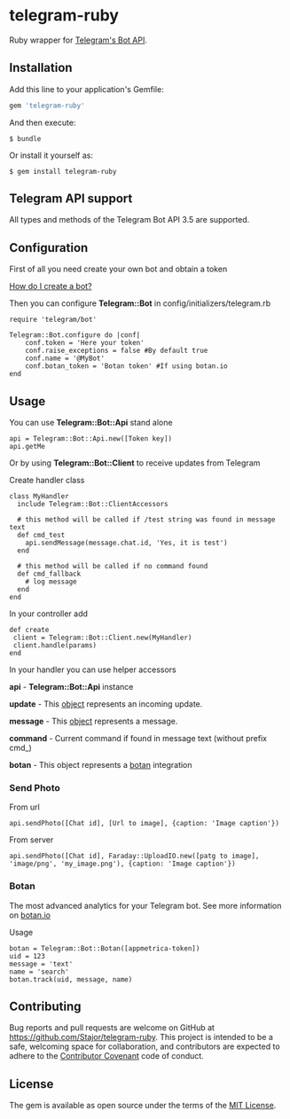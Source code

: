 # telegram-ruby

Ruby wrapper for [Telegram's Bot API](https://core.telegram.org/bots/api).

## Installation

Add this line to your application's Gemfile:

```ruby
gem 'telegram-ruby'
```

And then execute:

    $ bundle

Or install it yourself as:

    $ gem install telegram-ruby
    
## Telegram API support
All types and methods of the Telegram Bot API 3.5 are supported.

## Configuration
First of all you need create your own bot and obtain a token

[How do I create a bot?](https://core.telegram.org/bots#3-how-do-i-create-a-bot)

Then you can configure **Telegram::Bot** in config/initializers/telegram.rb

    
```
require 'telegram/bot'
    
Telegram::Bot.configure do |conf|
    conf.token = 'Here your token'
    conf.raise_exceptions = false #By default true
    conf.name = '@MyBot'
    conf.botan_token = 'Botan token' #If using botan.io
end
```
    
    
## Usage

You can use **Telegram::Bot::Api** stand alone


```
api = Telegram::Bot::Api.new([Token key])
api.getMe
```

Or by using **Telegram::Bot::Client** to receive updates from Telegram

Create handler class

```
class MyHandler
  include Telegram::Bot::ClientAccessors

  # this method will be called if /test string was found in message text
  def cmd_test
    api.sendMessage(message.chat.id, 'Yes, it is test')
  end

  # this method will be called if no command found
  def cmd_fallback
    # log message
  end
end
```

In your controller add

```
def create
 client = Telegram::Bot::Client.new(MyHandler)
 client.handle(params)
end
```

In your handler you can use helper accessors

**api** - **Telegram::Bot::Api** instance  

**update** - This [object](https://core.telegram.org/bots/api#update) represents an incoming update.

**message** - This [object](https://core.telegram.org/bots/api#message) represents a message.

**command** - Current command if found in message text (without prefix cmd_)

**botan** - This object represents a [botan](http://botan.io) integration

### Send Photo
From url
```
api.sendPhoto([Chat id], [Url to image], {caption: 'Image caption'})
```
From server
```
api.sendPhoto([Chat id], Faraday::UploadIO.new([patg to image], 'image/png', 'my_image.png'), {caption: 'Image caption'})
```

### Botan

The most advanced analytics for your Telegram bot.
See more information on [botan.io](http://botan.io)

Usage
```
botan = Telegram::Bot::Botan([appmetrica-token])
uid = 123
message = 'text'
name = 'search'
botan.track(uid, message, name)
```

## Contributing

Bug reports and pull requests are welcome on GitHub at https://github.com/Stajor/telegram-ruby. This project is intended to be a safe, welcoming space for collaboration, and contributors are expected to adhere to the [Contributor Covenant](http://contributor-covenant.org) code of conduct.

## License

The gem is available as open source under the terms of the [MIT License](https://opensource.org/licenses/MIT).
